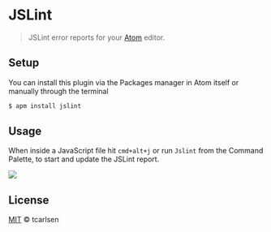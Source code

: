# JSLint

> JSLint error reports for your [Atom](http://atom.io) editor.

## Setup

You can install this plugin via the Packages manager in Atom itself or manually through the terminal

```bash
$ apm install jslint
```

## Usage

When inside a JavaScript file hit `cmd+alt+j` or run `Jslint` from the Command Palette, to start and update the JSLint report.

![](https://dl.dropboxusercontent.com/u/2714001/jslint.gif)

## License

[MIT](http://opensource.org/licenses/MIT) © tcarlsen
